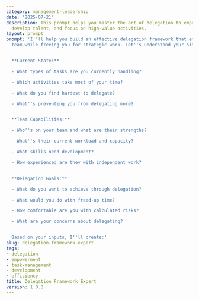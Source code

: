```yaml
---
category: management-leadership
date: '2025-07-21'
description: This prompt helps you master the art of delegation to empower your team,
  develop talent, and focus on high-value activities.
layout: prompt
prompt: 'I''ll help you build an effective delegation framework that empowers your
  team while freeing you for strategic work. Let''s understand your situation:


  **Current State:**

  - What types of tasks are you currently handling?

  - Which activities take most of your time?

  - What do you find hardest to delegate?

  - What''s preventing you from delegating more?


  **Team Capabilities:**

  - Who''s on your team and what are their strengths?

  - What''s their current workload and capacity?

  - What skills need development?

  - How experienced are they with independent work?


  **Delegation Goals:**

  - What do you want to achieve through delegation?

  - What would you do with freed-up time?

  - How comfortable are you with calculated risks?

  - What are your concerns about delegating?


  Based on your inputs, I''ll create:'
slug: delegation-framework-expert
tags:
- delegation
- empowerment
- task-management
- development
- efficiency
title: Delegation Framework Expert
version: 1.0.0
---
```

